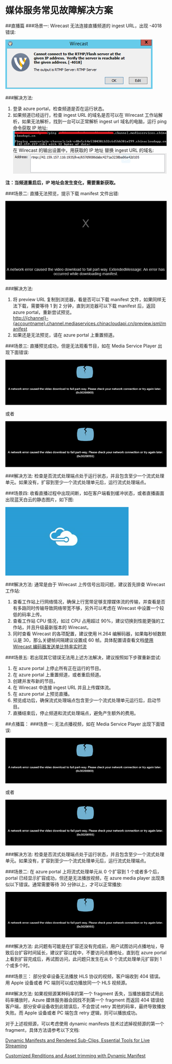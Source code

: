 # 媒体服务常见故障解决方案

##直播篇
###场景一: 
Wirecast 无法连接直播频道的 ingest URL，出现 -4018 错误:

![wirecast-error](media/aog-media-service-troubleshoot-faq/wirecast-error.png "Wirecast-4018错误提示")

###解决方法:
1. 登录 azure portal，检查频道是否在运行状态。
2. 如果频道已经运行，检查 ingest URL 的域名是否可以在 Wirecast 工作站解析，如果无法解析，找到一台可以正常解析 ingest url 域名的电脑，运行 ping 命令获取 IP 地址:
 ![ping-ip](media/aog-media-service-troubleshoot-faq/ping-ip.png "通过ping获取IP地址")  
 在 Wirecast 的输出设置中，用获取的 IP 地址 替换 ingest URL 的域名:  
 ![ingestURL-domain](media/aog-media-service-troubleshoot-faq/ingestURL-domain.png "IP地址替换ingest URL域名")
  
**注：当频道重启后，IP 地址会发生变化，需要重新获取。**

###场景二: 
直播无法预览，提示下载 manifest 文件出错: 

![manifest-error](media/aog-media-service-troubleshoot-faq/manifest-error.png "下载manifest文件出错提示")
  
###解决方法:
1. 将 preview URL 复制到浏览器，看是否可以下载 manifest 文件，如果同样无法下载，需要等待 1 到 2 分钟，直到浏览器可以下载 manifest 后，返回 azure portal，重新尝试预览。  
[http://{channel}-{accountname}.channel.mediaservices.chinacloudapi.cn/preview.isml/manifest](http://{channel}-{accountname}.channel.mediaservices.chinacloudapi.cn/preview.isml/manifest)
2. 如果还是无法预览，请在 azure portal 上重置频道。

###场景三:
直播预览成功，但是无法观看节目，如在 Media Service Player 出现下面错误:

![player-error1](media/aog-media-service-troubleshoot-faq/player-error1.png "MeidaServicePalyer出现0x30200000错误")

  或者
  
![player-error2](media/aog-media-service-troubleshoot-faq/player-error2.png "MeidaServicePalyer出现0x30200193错误")
    
###解决方法:
检查是否流式处理端点处于运行状态，并且包含至少一个流式处理单元。如果没有，扩容到至少一个流式处理单元后，运行流式处理端点。

###场景四: 
收看直播过程中出现间断，如在客户端看到缓冲状态，或者直播画面出现蓝天白云的静态图片，如下图:

![azure](media/aog-media-service-troubleshoot-faq/azure.png "azure")

###解决方法:
通常是由于 Wirecast 上传信号出现问题，建议首先排查 Wirecast 工作站:  

1. 查看工作站上行网络情况，确保上行宽带足够支撑媒体流的传输，并查看是否有多路同时传输导致网络带宽不够，另外可以考虑在 Wirecast 中设置一个较低的码率上传。
2. 查看工作站 CPU 情况，如过 CPU 占用超过 90%，建议切换到性能更强的工作站，并且升级最新版本的 Wirecast。
3. 同时查看 Wirecast 的各项配置，建议使用 H.264 编解码器，如果每秒帧数默认是 30，那么关键帧间隔建议设置成 60 帧。具体配置请查看文档[使用 Wirecast 编码器发送单比特率实时流](https://www.azure.cn/documentation/articles/media-services-configure-wirecast-live-encoder/)

###场景五:
若出现其它错误无法用上述方法解决，建议按照如下步骤重新尝试:

1. 在 azure portal 上停止所有正在运行的节目。
2. 在 azure portal 上重置频道，或者重启频道。
3. 创建并发布新的节目。
4. 在 Wirecast 中连接 ingest URL 并且上传媒体流。
5. 在 azure portal 上预览直播。
6. 预览成功后，确保流式处理端点包含至少一个流式处理单元运行后，启动节目。
7. 直播结束后，停止频道和流式处理端点，避免产生额外的费用。

##点播篇：
###场景一:
无法点播视频，如在 Media Service Player 出现下面错误:

![player-error1](media/aog-media-service-troubleshoot-faq/player-error1.png "MeidaServicePalyer出现0x30200000错误")

  或者
  
![player-error2](media/aog-media-service-troubleshoot-faq/player-error2.png "MeidaServicePalyer出现0x30200193错误")

###解决方法:
检查是否流式处理端点处于运行状态，并且包含至少一个流式处理单元。如果没有，扩容到至少一个流式处理单元后，运行流式处理端点。

###场景二:
在 azure portal 上将流式处理单元从 0 个扩容到 1 个或者多个后，portal 已经显示扩容成功，但还是无法播放视频，在 azure media player 出现类似以下错误。通常需要等待 30 分钟以上，才可以正常播放:

![player-error2](media/aog-media-service-troubleshoot-faq/player-error2.png "MeidaServicePalyer出现0x30200193错误")


###解决方法:
此问题有可能是在扩容还没有完成前，用户试图访问点播地址，导致后台扩容时间延长，建议扩容过程中，不要访问点播地址，直到在 azure portal 上看到扩容完成后，再试图访问，此问题只发生在从 0 个流式处理单元扩容到 1 个或多个时。

###场景三：
部分安卓设备无法播放 HLS 协议的视频，客户端收到 404 错误。用 Apple 设备或者 PC 端则可以成功播放同一个 HLS 视频源。

###解决方法:
如果视频源某种码率的第一个 fragment 丢失，当播放器尝试用此码率播放时，Azure 媒体服务器会因找不到第一个 fragment 而返回 404 错误给客户端，部分安卓设备收到此错误后，不会尝试 retry 其他的码率，最终导致播放失败。而 Apple 设备或者 PC 端包含 retry 逻辑，则可以播放成功。

对于上述视频源，可以考虑使用 dynamic manifests 技术过滤掉视频源的第一个 fragment，具体方法请参考以下文档:

[Dynamic Manifests and Rendered Sub-Clips, Essential Tools for Live Streaming](https://azure.microsoft.com/en-us/blog/dynamic-manifests-and-rendered-sub-clips/)

[Customized Renditions and Asset trimming with Dynamic Manifest](https://azure.microsoft.com/en-us/blog/dynamic-manifest/)

